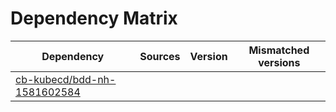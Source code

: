# Dependency Matrix

Dependency | Sources | Version | Mismatched versions
---------- | ------- | ------- | -------------------
[cb-kubecd/bdd-nh-1581602584](https://github.com/cb-kubecd/bdd-nh-1581602584.git) |  | []() | 
